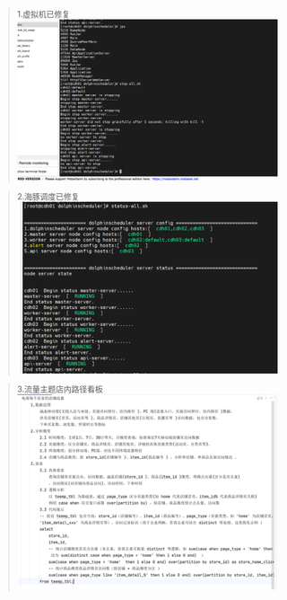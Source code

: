 >1.虚拟机已修复
> ![img.png](img.png)

>2.海豚调度已修复
> ![img_1.png](img_1.png)

>3.流量主题店内路径看板
>![img_2.png](img_2.png)
